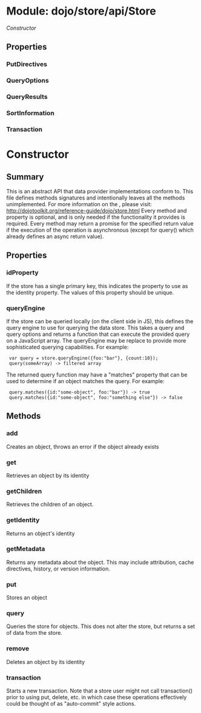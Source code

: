 # Module: dojo/store/api/Store

*Constructor*

## Properties

### PutDirectives


### QueryOptions


### QueryResults


### SortInformation


### Transaction


# Constructor

## Summary

This is an abstract API that data provider implementations conform to.
This file defines methods signatures and intentionally leaves all the
methods unimplemented.  For more information on the ,
please visit: http://dojotoolkit.org/reference-guide/dojo/store.html
Every method and property is optional, and is only needed if the functionality
it provides is required.
Every method may return a promise for the specified return value if the
execution of the operation is asynchronous (except
for query() which already defines an async return value).
## Properties

### idProperty
If the store has a single primary key, this indicates the property to use as the
identity property. The values of this property should be unique.

### queryEngine
If the store can be queried locally (on the client side in JS), this defines
the query engine to use for querying the data store.
This takes a query and query options and returns a function that can execute
the provided query on a JavaScript array. The queryEngine may be replace to
provide more sophisticated querying capabilities. For example:

     var query = store.queryEngine({foo:"bar"}, {count:10});
     query(someArray) -> filtered array

The returned query function may have a "matches" property that can be
used to determine if an object matches the query. For example:

     query.matches({id:"some-object", foo:"bar"}) -> true
     query.matches({id:"some-object", foo:"something else"}) -> false

## Methods

### add
Creates an object, throws an error if the object already exists

### get
Retrieves an object by its identity

### getChildren
Retrieves the children of an object.

### getIdentity
Returns an object's identity

### getMetadata
Returns any metadata about the object. This may include attribution,
cache directives, history, or version information.

### put
Stores an object

### query
Queries the store for objects. This does not alter the store, but returns a
set of data from the store.

### remove
Deletes an object by its identity

### transaction
Starts a new transaction.
Note that a store user might not call transaction() prior to using put,
delete, etc. in which case these operations effectively could be thought of
as "auto-commit" style actions.

